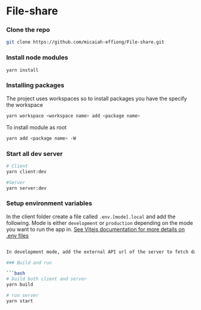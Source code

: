 # File-share

### Clone the repo

```bash
git clone https://github.com/micaiah-effiong/File-share.git
```

### Install node modules

```bash
yarn install
```

### Installing packages

The project uses workspaces so to install packages you have the specify the workspace

```bash
yarn workspace <workspace name> add <package name>
```

To install module as root

```bash
yarn add <package name> -W
```

### Start all dev server

```bash
# Client
yarn client:dev

#Server
yarn server:dev
```

### Setup environment variables

In the client folder create a file called `.env.[mode].local` and add the following.
Mode is either `development` or `production` depending on the mode you want to run the app in.
[See Vitejs documentation for more details on .env files](https://vitejs.dev/guide/env-and-mode.html#env-files)

````bash

In development mode, add the external API url of the server to fetch data from.

### Build and run

```bash
# build both client and server
yarn build

# run server
yarn start
````
